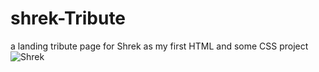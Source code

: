 # shrek-Tribute
a landing tribute page for Shrek as my first HTML and some CSS project
![Shrek](https://github.com/ericperez13/shrek-Tribute/assets/137220167/e1d567b8-da25-40bf-afbb-e1def9f2850d)
